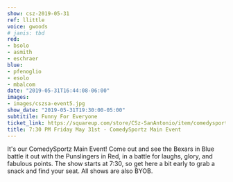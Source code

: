 ```yaml
---
show: csz-2019-05-31
ref: llittle
voice: gwoods
# janis: tbd
red:
- bsolo
- asmith
- eschraer
blue:
- pfenoglio
- esolo
- mbalcom
date: "2019-05-31T16:44:08-06:00"
images:
- images/cszsa-event5.jpg
show_date: "2019-05-31T19:30:00-05:00"
subtitile: Funny For Everyone
ticket_link: https://squareup.com/store/CSz-SanAntonio/item/comedysportz-friday-may-3
title: 7:30 PM Friday May 31st - ComedySportz Main Event
---
```


It's our ComedySportz Main Event! Come out and see the Bexars in Blue battle it out with the Punslingers in Red, in a battle for laughs, glory, and fabulous points. The show starts at 7:30, so get here a bit early to grab a snack and find your seat. All shows are also BYOB.
